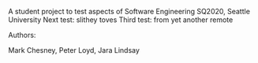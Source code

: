 A student project to test aspects of Software Engineering
SQ2020, Seattle University
Next test: slithey toves
Third test: from yet another remote

Authors:

Mark Chesney, 
Peter Loyd,
Jara Lindsay 
